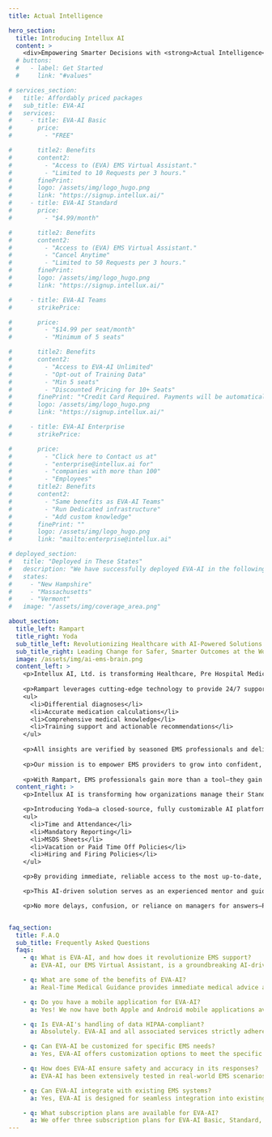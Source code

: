 ```yaml
---
title: Actual Intelligence

hero_section:
  title: Introducing Intellux AI
  content: >
    <div>Empowering Smarter Decisions with <strong>Actual Intelligence</strong>.</div>
  # buttons:
  #   - label: Get Started
  #     link: "#values"

# services_section:
#   title: Affordably priced packages
#   sub_title: EVA-AI
#   services:
#     - title: EVA-AI Basic
#       price:
#         - "FREE"

#       title2: Benefits
#       content2:
#         - "Access to (EVA) EMS Virtual Assistant."
#         - "Limited to 10 Requests per 3 hours."
#       finePrint:
#       logo: /assets/img/logo_hugo.png
#       link: "https://signup.intellux.ai/"
#     - title: EVA-AI Standard
#       price:
#         - "$4.99/month"

#       title2: Benefits
#       content2:
#         - "Access to (EVA) EMS Virtual Assistant."
#         - "Cancel Anytime"
#         - "Limited to 50 Requests per 3 hours."
#       finePrint:
#       logo: /assets/img/logo_hugo.png
#       link: "https://signup.intellux.ai/"

#     - title: EVA-AI Teams
#       strikePrice:

#       price:
#         - "$14.99 per seat/month"
#         - "Minimum of 5 seats"

#       title2: Benefits
#       content2:
#         - "Access to EVA-AI Unlimited"
#         - "Opt-out of Training Data"
#         - "Min 5 seats"
#         - "Discounted Pricing for 10+ Seats"
#       finePrint: "*Credit Card Required. Payments will be automatically processed each month."
#       logo: /assets/img/logo_hugo.png
#       link: "https://signup.intellux.ai/"

#     - title: EVA-AI Enterprise
#       strikePrice:

#       price:
#         - "Click here to Contact us at"
#         - "enterprise@intellux.ai for"
#         - "companies with more than 100"
#         - "Employees"
#       title2: Benefits
#       content2:
#         - "Same benefits as EVA-AI Teams"
#         - "Run Dedicated infrastructure"
#         - "Add custom knowledge"
#       finePrint: ""
#       logo: /assets/img/logo_hugo.png
#       link: "mailto:enterprise@intellux.ai"

# deployed_section:
#   title: "Deployed in These States"
#   description: "We have successfully deployed EVA-AI in the following states:"
#   states:
#     - "New Hampshire"
#     - "Massachusetts"
#     - "Vermont"
#   image: "/assets/img/coverage_area.png"

about_section:
  title_left: Rampart
  title_right: Yoda
  sub_title_left: Revolutionizing Healthcare with AI-Powered Solutions
  sub_title_right: Leading Change for Safer, Smarter Outcomes at the Work Place
  image: /assets/img/ai-ems-brain.png
  content_left: >
    <p>Intellux AI, Ltd. is transforming Healthcare, Pre Hospital Medicine and Mobile Integrated Health with Actual Intelligence (AI). We are proud to introduce Rampart—the ultimate experienced partner and mentor, designed to bridge the gap between emerging professional and seasoned professionals by bringing real-world expertise and guidance directly to the field.</p>
    
    <p>Rampart leverages cutting-edge technology to provide 24/7 support across critical areas, including:</p>
    <ul>
      <li>Differential diagnoses</li>
      <li>Accurate medication calculations</li>
      <li>Comprehensive medical knowledge</li>
      <li>Training support and actionable recommendations</li>
    </ul>
    
    <p>All insights are verified by seasoned EMS professionals and delivered seamlessly through an advanced speech-to-text interface.</p>
    
    <p>Our mission is to empower EMS providers to grow into confident, capable practitioners with the support of an experienced mentor at their side. By offering reliable, real-time guidance during every patient interaction, Rampart helps bridge the gap between novice and seasoned medics, accelerating skill development, refining decision-making, and fostering professional growth.</p>
    
    <p>With Rampart, EMS professionals gain more than a tool—they gain a trusted partner and mentor who brings expertise to every call. Together, we are closing the experience gap, elevating confidence, and revolutionizing emergency care with patient safety and professional development at the forefront</p>
  content_right: >
    <p>Intellux AI is transforming how organizations manage their Standard Operating Procedures (SOPs), Standard Operating Guidelines (SOGs), and company handbooks—putting critical, company-specific information directly into your team’s hands to enable smarter, safer, and more autonomous decisions in the workplace.

    <p>Introducing Yoda—a closed-source, fully customizable AI platform tailored exclusively to your organization’s policies and guidelines. Pathfinder transforms static, buried documents into an interactive and searchable experience, empowering your team to quickly find answers to your company’s policies, including:</p>
    <ul>
      <li>Time and Attendance</li>
      <li>Mandatory Reporting</li>
      <li>MSDS Sheets</li>
      <li>Vacation or Paid Time Off Policies</li>
      <li>Hiring and Firing Policies</li>
    </ul>

    <p>By providing immediate, reliable access to the most up-to-date, company-specific information, Pathfinder empowers your workforce to make informed decisions with greater independence—reducing the need for constant supervision and oversight.</p>

    <p>This AI-driven solution serves as an experienced mentor and guide, delivering real-time support that improves compliance, increases efficiency, and enhances decision-making. With Pathfinder, your policies become a living, accessible resource, enabling employees to work autonomously while staying aligned with your unique operational standards.</p>

    <p>No more delays, confusion, or reliance on managers for answers—Pathfinder gives your team the tools to perform confidently and independently, ensuring they make decisions that reflect your organization’s values and expectations.</p>


faq_section:
  title: F.A.Q
  sub_title: Frequently Asked Questions
  faqs:
    - q: What is EVA-AI, and how does it revolutionize EMS support?
      a: EVA-AI, our EMS Virtual Assistant, is a groundbreaking AI-driven platform tailored for the Emergency Medical Services industry. Designed as a virtual medic partner, EVA-AI offers comprehensive support by providing possible differential diagnoses, medication calculations, general medical knowledge, training, and suggestions, all available 24/7 through an accurate speech-to-text interface. EVA-AI is set to revolutionize EMS support by enhancing decision-making, operational efficiency, and patient care with the power of Artificial Intelligence.

    - q: What are some of the benefits of EVA-AI?
      a: Real-Time Medical Guidance provides immediate medical advice and guidance in a clinical setting; Speech-to-Text Functionality converts spoken language into text for easier documentation; Critical Next Steps offers step-by-step guidance during emergencies; Medical Question Answering provides clear and accurate information for patient care; Dosage Calculations ensure correct medication dosages based on patient weight; Easy Local Protocol Lookup quickly finds and references local emergency protocols; Portable and User-Friendly design makes it accessible and convenient on mobile devices.

    - q: Do you have a mobile application for EVA-AI?
      a: Yes! We now have both Apple and Android mobile applications available. You can visit our mobile_link to download the apps and experience EVA-AI on your device.

    - q: Is EVA-AI's handling of data HIPAA-compliant?
      a: Absolutely. EVA-AI and all associated services strictly adhere to HIPAA regulations to ensure the highest level of data privacy and security. Our commitment to data confidentiality means sensitive information is protected at all times, providing our users with peace of mind regarding their privacy.

    - q: Can EVA-AI be customized for specific EMS needs?
      a: Yes, EVA-AI offers customization options to meet the specific needs of different EMS providers. From integrating custom medical knowledge bases to adapting our platform for unique operational workflows, our team works closely with you to tailor EVA-AI, ensuring it perfectly aligns with your service requirements.

    - q: How does EVA-AI ensure safety and accuracy in its responses?
      a: EVA-AI has been extensively tested in real-world EMS scenarios during its Alpha and Beta phases, demonstrating an accuracy range between 94-97%. Although AI is inherently non-deterministic, we've engineered EVA-AI to deliver highly reliable support. However, we always recommend double-checking EVA-AI's advice as a best practice for safety and precision.

    - q: Can EVA-AI integrate with existing EMS systems?
      a: Yes, EVA-AI is designed for seamless integration into existing EMS infrastructures. Whether your system uses proprietary software or third-party applications, our team is dedicated to ensuring a smooth integration process, enhancing your existing systems with EVA-AI's advanced AI capabilities.

    - q: What subscription plans are available for EVA-AI?
      a: We offer three subscription plans for EVA-AI Basic, Standard, Teams, and Enterprise. Each plan is designed to cater to different needs, from individual users to large organizations. Please see our pricing section for more details.
---
```

